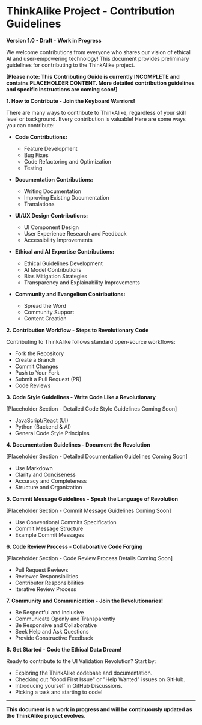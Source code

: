 
# ThinkAlike Project - Contribution Guidelines 

**Version 1.0 - Draft - Work in Progress**

We welcome contributions from everyone who shares our vision of ethical AI and user-empowering technology! This document provides preliminary guidelines for contributing to the ThinkAlike project.

**[Please note: This Contributing Guide is currently INCOMPLETE and contains PLACEHOLDER CONTENT. More detailed contribution guidelines and specific instructions are coming soon!]**

**1. How to Contribute - Join the Keyboard Warriors!**

There are many ways to contribute to ThinkAlike, regardless of your skill level or background. Every contribution is valuable! Here are some ways you can contribute:

*   **Code Contributions:**
    *   Feature Development
    *   Bug Fixes
    *   Code Refactoring and Optimization
    *   Testing

*   **Documentation Contributions:**
    *   Writing Documentation
    *   Improving Existing Documentation
    *   Translations

*   **UI/UX Design Contributions:**
    *   UI Component Design
    *   User Experience Research and Feedback
    *   Accessibility Improvements

*   **Ethical and AI Expertise Contributions:**
    *   Ethical Guidelines Development
    *   AI Model Contributions
    *   Bias Mitigation Strategies
    *   Transparency and Explainability Improvements

*   **Community and Evangelism Contributions:**
    *   Spread the Word
    *   Community Support
    *   Content Creation

**2. Contribution Workflow - Steps to Revolutionary Code**

Contributing to ThinkAlike follows standard open-source workflows:

*   Fork the Repository
*   Create a Branch
*   Commit Changes
*   Push to Your Fork
*   Submit a Pull Request (PR)
*   Code Reviews

**3. Code Style Guidelines - Write Code Like a Revolutionary**

[Placeholder Section - Detailed Code Style Guidelines Coming Soon]

*   JavaScript/React (UI)
*   Python (Backend & AI)
*   General Code Style Principles

**4. Documentation Guidelines - Document the Revolution**

[Placeholder Section - Detailed Documentation Guidelines Coming Soon]

*   Use Markdown
*   Clarity and Conciseness
*   Accuracy and Completeness
*   Structure and Organization

**5. Commit Message Guidelines - Speak the Language of Revolution**

[Placeholder Section - Commit Message Guidelines Coming Soon]

*   Use Conventional Commits Specification
*   Commit Message Structure
*   Example Commit Messages

**6. Code Review Process - Collaborative Code Forging**

[Placeholder Section - Code Review Process Details Coming Soon]

*   Pull Request Reviews
*   Reviewer Responsibilities
*   Contributor Responsibilities
*   Iterative Review Process

**7. Community and Communication - Join the Revolutionaries!**

*   Be Respectful and Inclusive
*   Communicate Openly and Transparently
*   Be Responsive and Collaborative
*   Seek Help and Ask Questions
*   Provide Constructive Feedback

**8. Get Started - Code the Ethical Data Dream!**

Ready to contribute to the UI Validation Revolution? Start by:

*   Exploring the ThinkAlike codebase and documentation.
*   Checking out "Good First Issue" or "Help Wanted" issues on GitHub.
*   Introducing yourself in GitHub Discussions.
*   Picking a task and starting to code!

---

**This document is a work in progress and will be continuously updated as the ThinkAlike project evolves.**
